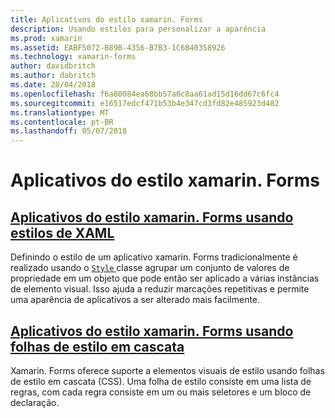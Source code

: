 ```yaml
---
title: Aplicativos do estilo xamarin. Forms
description: Usando estilos para personalizar a aparência
ms.prod: xamarin
ms.assetid: EABF5072-B89B-4356-B7B3-1C6B40358926
ms.technology: xamarin-forms
author: davidbritch
ms.author: dabritch
ms.date: 28/04/2018
ms.openlocfilehash: f6a80084ea68bb57a0c8aa61ad15d16dd67c6fc4
ms.sourcegitcommit: e16517edcf471b53b4e347cd3fd82e485923d482
ms.translationtype: MT
ms.contentlocale: pt-BR
ms.lasthandoff: 05/07/2018
---
```

# <a name="styling-xamarinforms-apps"></a>Aplicativos do estilo xamarin. Forms

## <a name="styling-xamarinforms-apps-using-xaml-stylesxamlindexmd"></a>[Aplicativos do estilo xamarin. Forms usando estilos de XAML](xaml/index.md)

Definindo o estilo de um aplicativo xamarin. Forms tradicionalmente é realizado usando o [ `Style` ](https://developer.xamarin.com/api/type/Xamarin.Forms.Style/) classe agrupar um conjunto de valores de propriedade em um objeto que pode então ser aplicado a várias instâncias de elemento visual. Isso ajuda a reduzir marcações repetitivas e permite uma aparência de aplicativos a ser alterado mais facilmente.

## <a name="styling-xamarinforms-apps-using-cascading-style-sheetscssindexmd"></a>[Aplicativos do estilo xamarin. Forms usando folhas de estilo em cascata](css/index.md)

Xamarin. Forms oferece suporte a elementos visuais de estilo usando folhas de estilo em cascata (CSS). Uma folha de estilo consiste em uma lista de regras, com cada regra consiste em um ou mais seletores e um bloco de declaração.
